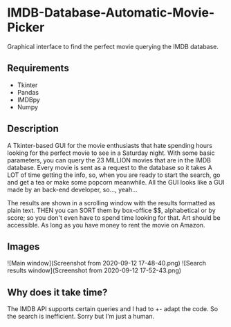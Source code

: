 # IMDB-Database-Automatic-Movie-Picker
Graphical interface to find the perfect movie querying the IMDB database.


## Requirements

- Tkinter
- Pandas
- IMDBpy
- Numpy


## Description

A Tkinter-based GUI for the movie enthusiasts that hate spending hours looking for the perfect movie to see in a Saturday night. With some basic parameters, you can query the 23 MILLION movies that are in the IMDB database.
Every movie is sent as a request to the database so it takes A LOT of time getting the info, so, when you are ready to start the search, go and get a tea or make some popcorn meanwhile. All the GUI looks like a GUI made by an back-end developer, so..., yeah...

The results are shown in a scrolling window with the results formatted as plain text. THEN you can SORT them by box-office $$, alphabetical or by score; so you don't even have to spend time looking for that. Art should be accessible. As long as you have money to rent the movie on Amazon.


## Images

![Main window](Screenshot from 2020-09-12 17-48-40.png)
![Search results window](Screenshot from 2020-09-12 17-52-43.png)


## Why does it take time?

The IMDB API supports certain queries and I had to +- adapt the code. So the search is inefficient. Sorry but I'm just a human.


